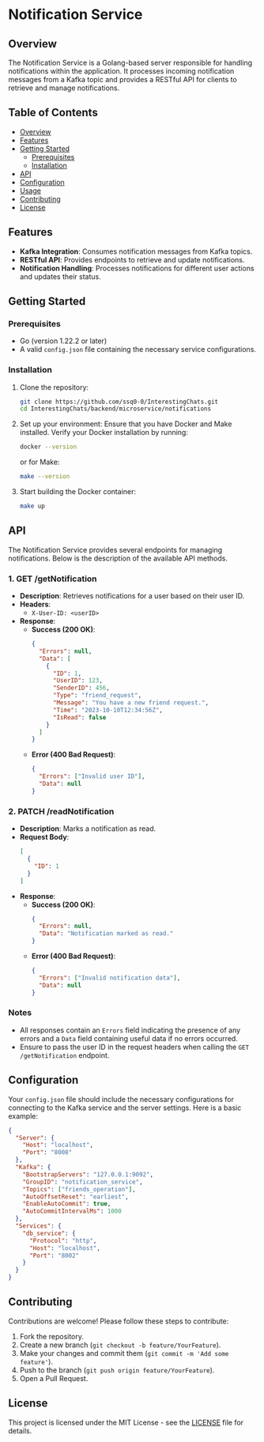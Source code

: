 # Notification Service

## Overview

The Notification Service is a Golang-based server responsible for handling notifications within the application. It processes incoming notification messages from a Kafka topic and provides a RESTful API for clients to retrieve and manage notifications.

## Table of Contents
- [Overview](#overview)
- [Features](#features)
- [Getting Started](#getting-started)
  - [Prerequisites](#prerequisites)
  - [Installation](#installation)
- [API](#api)
- [Configuration](#configuration)
- [Usage](#usage)
- [Contributing](#contributing)
- [License](#license)

## Features
- **Kafka Integration**: Consumes notification messages from Kafka topics.
- **RESTful API**: Provides endpoints to retrieve and update notifications.
- **Notification Handling**: Processes notifications for different user actions and updates their status.

## Getting Started
### Prerequisites
- Go (version 1.22.2 or later)
- A valid `config.json` file containing the necessary service configurations.

### Installation
1. Clone the repository:

    ```bash
    git clone https://github.com/ssq0-0/InterestingChats.git
    cd InterestingChats/backend/microservice/notifications
    ```

2. Set up your environment: Ensure that you have Docker and Make installed. Verify your Docker installation by running:

    ```bash
    docker --version
    ```

    or for Make:

    ```bash
    make --version
    ```

3. Start building the Docker container:

    ```bash
    make up
    ```

## API

The Notification Service provides several endpoints for managing notifications. Below is the description of the available API methods.

### 1. GET /getNotification
- **Description**: Retrieves notifications for a user based on their user ID.
- **Headers**:
  - `X-User-ID: <userID>`
- **Response**:
  - **Success (200 OK)**:
    ```json
    {
      "Errors": null,
      "Data": [
        {
          "ID": 1,
          "UserID": 123,
          "SenderID": 456,
          "Type": "friend_request",
          "Message": "You have a new friend request.",
          "Time": "2023-10-10T12:34:56Z",
          "IsRead": false
        }
      ]
    }
    ```
  - **Error (400 Bad Request)**:
    ```json
    {
      "Errors": ["Invalid user ID"],
      "Data": null
    }
    ```

### 2. PATCH /readNotification
- **Description**: Marks a notification as read.
- **Request Body**:
    ```json
    [
      {
        "ID": 1
      }
    ]
    ```
- **Response**:
  - **Success (200 OK)**:
    ```json
    {
      "Errors": null,
      "Data": "Notification marked as read."
    }
    ```
  - **Error (400 Bad Request)**:
    ```json
    {
      "Errors": ["Invalid notification data"],
      "Data": null
    }
    ```

### Notes
- All responses contain an `Errors` field indicating the presence of any errors and a `Data` field containing useful data if no errors occurred.
- Ensure to pass the user ID in the request headers when calling the `GET /getNotification` endpoint.

## Configuration
Your `config.json` file should include the necessary configurations for connecting to the Kafka service and the server settings. Here is a basic example:

```json
{
  "Server": {
    "Host": "localhost",
    "Port": "8008"
  },
  "Kafka": {
    "BootstrapServers": "127.0.0.1:9092",
    "GroupID": "notification_service",
    "Topics": ["friends_operation"],
    "AutoOffsetReset": "earliest",
    "EnableAutoCommit": true,
    "AutoCommitIntervalMs": 1000
  },
  "Services": {
    "db_service": {
      "Protocol": "http",
      "Host": "localhost",
      "Port": "8002"
    }
  }
}
```

## Contributing

Contributions are welcome! Please follow these steps to contribute:

1. Fork the repository.
2. Create a new branch (`git checkout -b feature/YourFeature`).
3. Make your changes and commit them (`git commit -m 'Add some feature'`).
4. Push to the branch (`git push origin feature/YourFeature`).
5. Open a Pull Request.

## License

This project is licensed under the MIT License - see the [LICENSE](LICENSE) file for details.
